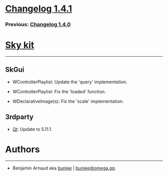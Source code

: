 # [Changelog 1.4.1](http://omega.gg/Sky/changes/1.4.1.html)

### Previous: [Changelog 1.4.0](1.4.0.html)

# [Sky kit](http://omega.gg/Sky)
---

## SkGui

- WControllerPlaylist: Update the 'query' implementation.

- WControllerPlaylist: Fix the 'loaded' function.

- WDeclarativeImage(s): Fix the 'scale' implementation.


## 3rdparty

- [Qt](http://download.qt.io/official_releases/qt): Update to 5.11.1.


# Authors
---

- Benjamin Arnaud aka [bunjee](http://bunjee.me) | <bunjee@omega.gg>.
